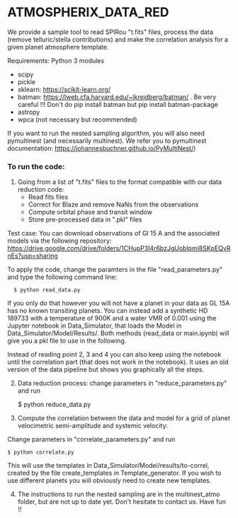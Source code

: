 # ATMOSPHERIX_DATA_RED
We provide a sample tool to read SPIRou "t.fits" files, process the data (remove telluric/stella contributions)
and make the correlation analysis for a given planet atmosphere template.

Requirements: Python 3 modules
- scipy
- pickle
- sklearn: https://scikit-learn.org/
- batman: https://lweb.cfa.harvard.edu/~lkreidberg/batman/ . Be very careful !!! Don't do pip install batman but pip install batman-package
- astropy
- wpca (not necessary but recommended)

If you want to run the nested sampling algorithm, you will also need pymultinest (and necessarily multinest). We refer you to pymultinest documentation: https://johannesbuchner.github.io/PyMultiNest/) 


### To run the code:
1. Going from a list of "t.fits" files to the format compatible with our data reduction code:
    - Read fits files
    - Correct for Blaze and remove NaNs from the observations
    - Compute orbital phase and transit window
    - Store pre-processed data in ".pkl" files
   
  Test case: You can download observations of Gl 15 A and the associated models via the following repository:
  https://drive.google.com/drive/folders/1CHupP3I4r6bzJgUoblpmi8SKpEQvRnEs?usp=sharing
   
  To apply the code, change the paramters in the file "read_parameters.py" and type the following command line:
    
      $ python read_data.py
      
  If you only do that however you will not have a planet in your data as GL 15A has no known transiting planets.  You can instead add a synthetic HD 189733 with a temperature of 900K and a water VMR of 0.001 using the Jupyter notebook in Data_Simulator, that loads the Model in Data_Simulator/Model/Results/. Both methods (read_data or main.ipynb) will give you a pkl file to use in the following.
  
  Instead of reading point 2, 3 and 4 you can also keep using the notebook until the correlation part (that does not work in the notebook). It uses an old version of the data pipeline but shows you graphically all the steps.
      

2. Data reduction process: change parameters in "reduce_parameters.py" and run

      $ python reduce_data.py
   
   
3. Compute the correlation between the data and model for a grid of planet velocimetric semi-amplitude and systemic velocity:

  Change parameters in "correlate_parameters.py" and run
  
    $ python correlate.py
      
  This will use the templates in Data_Simulator/Model/results/to-correl, created by the file create_templates in Template_generator. If you wish to use different planets you will obviously need to create new templates. 
 

4. The instructions to run the nested sampling are in the multinest_atmo folder, but are not up to date yet. Don't hesitate to contact us. Have fun !!
